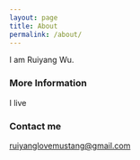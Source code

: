 ```yaml
---
layout: page
title: About
permalink: /about/
---
```


I am Ruiyang Wu.

### More Information

I live


### Contact me

[ruiyanglovemustang@gmail.com](mailto:ruiyanglovemustang@domain.com)
